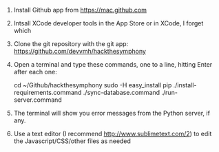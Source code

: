 1) Install Github app from https://mac.github.com

2) Intsall XCode developer tools in the App Store or in XCode, I forget which

4) Clone the git repository with the git app: https://github.com/devvmh/hackthesymphony

5) Open a terminal and type these commands, one to a line, hitting Enter after each one:

    cd ~/Github/hackthesymphony
    sudo -H easy_install pip
    ./install-requirements.command
    ./sync-database.command
    ./run-server.command

6) The terminal will show you error messages from the Python server, if any.

7) Use a text editor (I recommend http://www.sublimetext.com/2) to edit the Javascript/CSS/other files as needed

